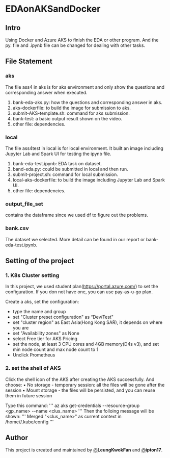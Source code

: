 # EDAonAKSandDocker

## Intro
Using Docker and Azure AKS to finish the EDA or other program. And the py. file and .ipynb file can be changed for dealing with other tasks.

## File Statement
### aks
The file ass4 in aks is for aks environment and only show the questions and corresponding answer when executed.
1. bank-eda-aks.py: how the questions and corresponding answer in aks.
2. aks-dockerfile: to build the image for submission to aks.
3. submit-AKS-template.sh: command for aks submission.
4. bank-test: a basic output result shown on the video.
5. other file: dependencies.

### local 
The file ass4test in local is for local environment. It built an image including Jupyter Lab and Spark UI for testing the ipynb file. 
1. bank-eda-test.ipynb: EDA task on dataset.
2. band-eda.py: could be submitted in local and then run.
3. submit-project.sh: command for local submission.
4. local-aks-dockerfile: to build the image including Jupyter Lab and Spark UI.
5. other file: dependencies.

### output_file_set
contains the dataframe since we used df to figure out the problems.

### bank.csv
The dataset we selected. More detail can be found in our report or bank-eda-test.ipynb.

## Setting of the project

### 1. K8s Cluster setting

In this project, we used student plan(https://portal.azure.com/) to set the configuration. If you don not have one, you can use pay-as-u-go plan.

Create a aks, set the configuration:
* type the name and group
* set "Cluster preset configuration" as “Dev/Test"
* set "cluster region" as East Asia(Hong Kong SAR), it depends on where you are
* set "Availability zones" as None
* select Free tier for AKS Pricing
* set the node, at least 3 CPU cores and 4GB memory(D4s v3), and set min node count and max node count to 1
* Unclick Prometheus

### 2. set the shell of AKS

Click the shell icon of the AKS after creating the AKS successfully.
And choose:
▪ No storage - temporary session: all the files will be gone after the session
▪ Mount storage - the files will be persisted, and you can reuse them in future session

Type this command:
'''
az aks get-credentials --resource-group <gp_name> --name <clus_name>
'''
Then the folloing message will be shown:
'''
Merged "<clus_name>" as current context in /home/<user>/.kube/config
'''


## Author
This project is created and maintained by [@](https://github.com/LeungKwokFan)**LeungKwokFan** and [@](https://github.com/ipton17
)**ipton17**.
